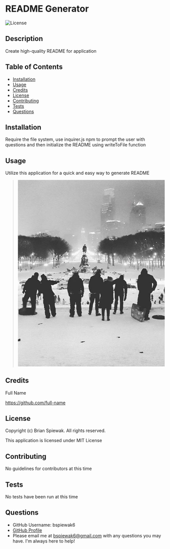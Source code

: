 
  # README Generator

  ![License](https://img.shields.io/badge/license-MIT%20License-blue.svg)

  ## Description
  Create high-quality README for application

  ## Table of Contents
  
  * [Installation](#installation)
  * [Usage](#usage)
  * [Credits](#credits)
  * [License](#license)
  * [Contributing](#contributing)
  * [Tests](#tests)
  * [Questions](#questions)

  ## Installation
  Require the file system, use inquirer.js npm to prompt the user with questions and then initialize the README using writeToFile function

  ## Usage
  Utilize this application for a quick and easy way to generate README  
  
  > ![Test Screenshot](./assets/images/test.png) 

  ## Credits
  Full Name  

  https://github.com/full-name

  ## License
  Copyright (c) Brian Spiewak. All rights reserved.  

  This application is licensed under MIT License

  ## Contributing
  No guidelines for contributors at this time

  ## Tests
  No tests have been run at this time

  ## Questions
  * GitHub Username: bspiewak6  
  * [GitHub Profile](https://www.github.com/bspiewak6)
  * Please email me at bspiewak6@gmail.com with any questions you may have. I'm always here to help!
  